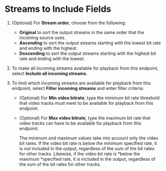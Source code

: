 # Streams to Include Fields<a name="endpoints-cmaf-include-streams"></a>

1. \(Optional\) For **Stream order**, choose from the following:
   + **Original** to sort the output streams in the same order that the incoming source uses\.
   + **Ascending** to sort the output streams starting with the lowest bit rate and ending with the highest\.
   + **Descending** to sort the output streams starting with the highest bit rate and ending with the lowest\.

1. To make all incoming streams available for playback from this endpoint, select **Include all incoming streams**\.

1. To limit which incoming streams are available for playback from this endpoint, select **Filter incoming streams** and enter filter criteria:
   + \(Optional\) For **Min video bitrate**, type the minimum bit rate threshold that video tracks must meet to be available for playback from this endpoint\.
   + \(Optional\) For **Max video bitrate**, type the maximum bit rate that video tracks can have to be available for playback from this endpoint\.

     The minimum and maximum values take into account only the video bit rates\. If the video bit rate is *below the minimum* specified rate, it is *not* included in the output, regardless of the sum of the bit rates for other tracks\. Likewise, if the video bit rate is *below the maximum *specified rate, it *is* included in the output, regardless of the sum of the bit rates for other tracks\.